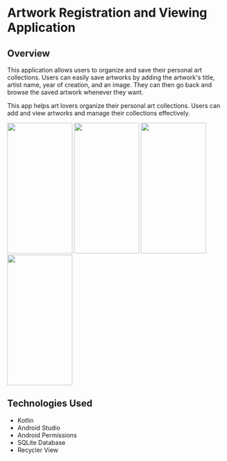 # Artwork Registration and Viewing Application

## Overview

This application allows users to organize and save their personal art collections. Users can easily save artworks by adding the artwork's title, artist name, year of creation, and an image. They can then go back and browse the saved artwork whenever they want.

This app helps art lovers organize their personal art collections. Users can add and view artworks and manage their collections effectively.

<img src="https://github.com/yavuzserdogan/Art_Book/assets/92381991/f4555e50-910e-4461-bd14-7797d54be740" width="150" height="300"/>
<img src="https://github.com/yavuzserdogan/Art_Book/assets/92381991/f708b2d8-eb13-477e-9e2f-e69ba9fbd004)" width="150" height="300"/>
<img src="https://github.com/yavuzserdogan/Art_Book/assets/92381991/70553ab0-9fb1-413b-a55b-429cb74fc2ee)" width="150" height="300"/>
<img src="https://github.com/yavuzserdogan/Art_Book/assets/92381991/2788339b-fcfa-41fe-9fbb-67db8ea199a9)" width="150" height="300"/>





## Technologies Used
* Kotlin
* Android Studio
* Android Permissions
* SQLite Database
* Recycler View
  
